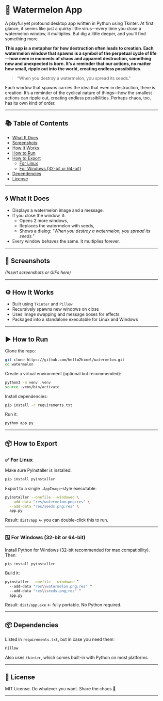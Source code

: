 # 🍉 Watermelon App

A playful yet profound desktop app written in Python using Tkinter. At first glance, it seems like just a quirky little virus—every time you close a watermelon window, it multiplies. But dig a little deeper, and you'll find something more.  

**This app is a metaphor for how destruction often leads to creation. Each watermelon window that spawns is a symbol of the perpetual cycle of life—how even in moments of chaos and apparent destruction, something new and unexpected is born. It’s a reminder that our actions, no matter how small, ripple out into the world, creating endless possibilities.**

> "When you destroy a watermelon, you spread its seeds."

Each window that spawns carries the idea that even in destruction, there is creation. It’s a reminder of the cyclical nature of things—how the smallest actions can ripple out, creating endless possibilities. Perhaps chaos, too, has its own kind of order.  

---

## 📚 Table of Contents
- [What It Does](#what-it-does)
- [Screenshots](#screenshots)
- [How It Works](#how-it-works)
- [How to Run](#how-to-run)
- [How to Export](#how-to-export)
  - [For Linux](#for-linux)
  - [For Windows (32-bit or 64-bit)](#for-windows-32-bit-or-64-bit)
- [Dependencies](#dependencies)
- [License](#license)

---

## 🌀 What It Does

- Displays a watermelon image and a message.
- If you close the window, it:
  - Opens 2 more windows,
  - Replaces the watermelon with seeds,
  - Shows a dialog: _"When you destroy a watermelon, you spread its seeds."_
- Every window behaves the same. It multiplies forever.

---

## 📸 Screenshots

*(Insert screenshots or GIFs here)*

---

## ⚙️ How It Works

- Built using `Tkinter` and `Pillow`
- Recursively spawns new windows on close
- Uses image swapping and message boxes for effects
- Packaged into a standalone executable for Linux and Windows

---

## ▶️ How to Run

Clone the repo:

```bash
git clone https://github.com/hello2himel/watermelon.git
cd watermelon
```

Create a virtual environment (optional but recommended):

```bash
python3 -m venv .venv
source .venv/bin/activate
```

Install dependencies:

```bash
pip install -r requirements.txt
```

Run it:

```bash
python app.py
```

---

## 📦 How to Export

### ✅ For Linux

Make sure PyInstaller is installed:

```bash
pip install pyinstaller
```

Export to a single `.AppImage`-style executable:

```bash
pyinstaller --onefile --windowed \
  --add-data "res/watermelon.png:res" \
  --add-data "res/seeds.png:res" \
  app.py
```

Result: `dist/app` ← you can double-click this to run.

---

### 🪟 For Windows (32-bit or 64-bit)

Install Python for Windows (32-bit recommended for max compatibility). Then:

```bash
pip install pyinstaller
```

Build it:

```bash
pyinstaller --onefile --windowed ^
  --add-data "res\\watermelon.png;res" ^
  --add-data "res\\seeds.png;res" ^
  app.py
```

Result: `dist/app.exe` ← fully portable. No Python required.

---

## 📦 Dependencies

Listed in `requirements.txt`, but in case you need them:

```txt
Pillow
```

Also uses `tkinter`, which comes built-in with Python on most platforms.

---

## 📝 License

MIT License. Do whatever you want. Share the chaos 🌱

---
